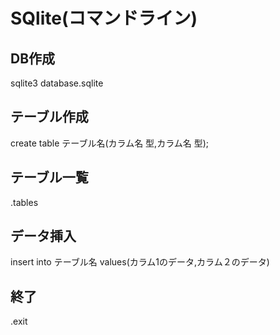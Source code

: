 # SQlite(コマンドライン)
## DB作成
sqlite3 database.sqlite

## テーブル作成
create table テーブル名(カラム名 型,カラム名 型);

## テーブル一覧
.tables

## データ挿入
insert into テーブル名 values(カラム1のデータ,カラム２のデータ)

## 終了
.exit